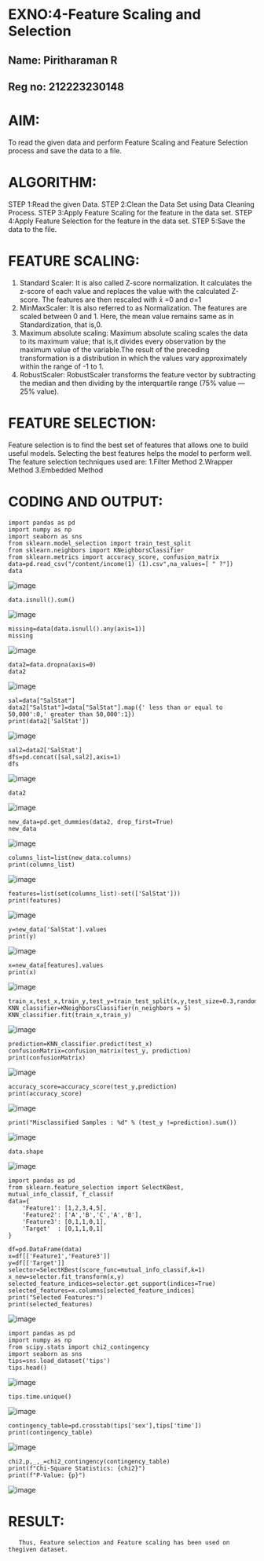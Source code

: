 # EXNO:4-Feature Scaling and Selection
## Name: Piritharaman R
## Reg no: 212223230148
# AIM:
To read the given data and perform Feature Scaling and Feature Selection process and save the
data to a file.

# ALGORITHM:
STEP 1:Read the given Data.
STEP 2:Clean the Data Set using Data Cleaning Process.
STEP 3:Apply Feature Scaling for the feature in the data set.
STEP 4:Apply Feature Selection for the feature in the data set.
STEP 5:Save the data to the file.

# FEATURE SCALING:
1. Standard Scaler: It is also called Z-score normalization. It calculates the z-score of each value and replaces the value with the calculated Z-score. The features are then rescaled with x̄ =0 and σ=1
2. MinMaxScaler: It is also referred to as Normalization. The features are scaled between 0 and 1. Here, the mean value remains same as in Standardization, that is,0.
3. Maximum absolute scaling: Maximum absolute scaling scales the data to its maximum value; that is,it divides every observation by the maximum value of the variable.The result of the preceding transformation is a distribution in which the values vary approximately within the range of -1 to 1.
4. RobustScaler: RobustScaler transforms the feature vector by subtracting the median and then dividing by the interquartile range (75% value — 25% value).

# FEATURE SELECTION:
Feature selection is to find the best set of features that allows one to build useful models. Selecting the best features helps the model to perform well.
The feature selection techniques used are:
1.Filter Method
2.Wrapper Method
3.Embedded Method

# CODING AND OUTPUT:
```
import pandas as pd
import numpy as np
import seaborn as sns
from sklearn.model_selection import train_test_split
from sklearn.neighbors import KNeighborsClassifier
from sklearn.metrics import accuracy_score, confusion_matrix
data=pd.read_csv("/content/income(1) (1).csv",na_values=[ " ?"])
data
```
![image](https://github.com/user-attachments/assets/2a2dca77-37f9-4888-8f6b-786091dfaffd)
```
data.isnull().sum()
```
![image](https://github.com/user-attachments/assets/cab5da29-dfee-45df-bbf7-2786b1385825)
```
missing=data[data.isnull().any(axis=1)]
missing
```
![image](https://github.com/user-attachments/assets/8d56f93f-b58f-4c0a-b322-f6462223152b)
```
data2=data.dropna(axis=0)
data2
```
![image](https://github.com/user-attachments/assets/82800cce-e6fc-42fa-b508-263de8895b37)
```
sal=data["SalStat"]
data2["SalStat"]=data["SalStat"].map({' less than or equal to 50,000':0,' greater than 50,000':1})
print(data2['SalStat'])
```
![image](https://github.com/user-attachments/assets/ff443f16-4b1b-4d47-b227-9fe622c4b5c5)
```
sal2=data2['SalStat']
dfs=pd.concat([sal,sal2],axis=1)
dfs
```
![image](https://github.com/user-attachments/assets/821a002c-0a2b-4b08-a354-ecb52b843e5e)
```
data2
```
![image](https://github.com/user-attachments/assets/ec758f58-c3d3-42b0-b7a5-86ec18cc650d)
```
new_data=pd.get_dummies(data2, drop_first=True)
new_data
```
![image](https://github.com/user-attachments/assets/42df36c8-6e45-4d59-8cbc-c3bcef07deac)
```
columns_list=list(new_data.columns)
print(columns_list)
```
![image](https://github.com/user-attachments/assets/e4b19d16-1ffc-4168-a464-109152f11ba2)
```
features=list(set(columns_list)-set(['SalStat']))
print(features)
```
![image](https://github.com/user-attachments/assets/ce47d4d3-913a-4a70-8480-92fd608b846f)
```
y=new_data['SalStat'].values
print(y)
```
![image](https://github.com/user-attachments/assets/67412d9a-b567-4080-847b-6aa22bf58137)
```
x=new_data[features].values
print(x)
```
![image](https://github.com/user-attachments/assets/00aac4ea-3f6a-4f29-b2bb-240dcc013278)
```
train_x,test_x,train_y,test_y=train_test_split(x,y,test_size=0.3,random_state=0)
KNN_classifier=KNeighborsClassifier(n_neighbors = 5)
KNN_classifier.fit(train_x,train_y)
```
![image](https://github.com/user-attachments/assets/50bcee3c-56a0-4a2f-bdeb-b1bcd5ee993e)
```
prediction=KNN_classifier.predict(test_x)
confusionMatrix=confusion_matrix(test_y, prediction)
print(confusionMatrix)
```
![image](https://github.com/user-attachments/assets/07ce3deb-c179-41d7-9cc7-c3172dcce92b)
```
accuracy_score=accuracy_score(test_y,prediction)
print(accuracy_score)
```
![image](https://github.com/user-attachments/assets/7d3d8551-0aba-4d2b-bf25-3594074fa72a)
```
print("Misclassified Samples : %d" % (test_y !=prediction).sum())
```
![image](https://github.com/user-attachments/assets/c5e84c67-092c-44ef-bfc5-1f89ad86fd60)
```
data.shape
```
![image](https://github.com/user-attachments/assets/f00e55b7-c1c5-486b-8134-7dc5dcab6bde)
```
import pandas as pd
from sklearn.feature_selection import SelectKBest, mutual_info_classif, f_classif
data={
    'Feature1': [1,2,3,4,5],
    'Feature2': ['A','B','C','A','B'],
    'Feature3': [0,1,1,0,1],
    'Target'  : [0,1,1,0,1]
}

df=pd.DataFrame(data)
x=df[['Feature1','Feature3']]
y=df[['Target']]
selector=SelectKBest(score_func=mutual_info_classif,k=1)
x_new=selector.fit_transform(x,y)
selected_feature_indices=selector.get_support(indices=True)
selected_features=x.columns[selected_feature_indices]
print("Selected Features:")
print(selected_features)
```
![image](https://github.com/user-attachments/assets/dcd86342-d16f-4f9f-94f8-51c1481e435e)
```
import pandas as pd
import numpy as np
from scipy.stats import chi2_contingency
import seaborn as sns
tips=sns.load_dataset('tips')
tips.head()
```
![image](https://github.com/user-attachments/assets/1731ae20-26ff-498a-b480-29abc540872d)
```
tips.time.unique()
```
![image](https://github.com/user-attachments/assets/2f39f17d-d37c-47db-8626-d3b61c3bf79f)
```
contingency_table=pd.crosstab(tips['sex'],tips['time'])
print(contingency_table)
```
![image](https://github.com/user-attachments/assets/e7b1abeb-c7ad-4d1a-a9ab-a0a9181815b6)
```
chi2,p,_,_=chi2_contingency(contingency_table)
print(f"Chi-Square Statistics: {chi2}")
print(f"P-Value: {p}")
```
![image](https://github.com/user-attachments/assets/5b61fb88-63e3-484d-beee-8d811e01097f)


# RESULT:
       Thus, Feature selection and Feature scaling has been used on thegiven dataset.
